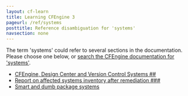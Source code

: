 ```yaml
---
layout: cf-learn
title: Learning CFEngine 3
pageurl: /ref/systems
posttitle: Reference disambiguation for 'systems'
navsection: none
---
```


The term 'systems' could refer to several sections in the documentation. Please choose one below, or
[search the CFEngine documentation for 'systems'](http://cfengine.com/docs/latest/search.html?q=systems).

- [CFEngine, Design Center and Version Control Systems \#\#](http://cfengine.com/docs/latest/enterprise-cfengine-guide-design-center.html#cfengine,-design-center-and-version-control-systems-##)
- [Report on affected systems inventory after remediation \#\#\#](http://cfengine.com/docs/latest/examples-tutorials-report_inventory_remediate_sec_vulnerabilities.html#report-on-affected-systems-inventory-after-remediation-###)
- [Smart and dumb package systems](http://cfengine.com/docs/latest/reference-promise-types-packages.html#smart-and-dumb-package-systems)

